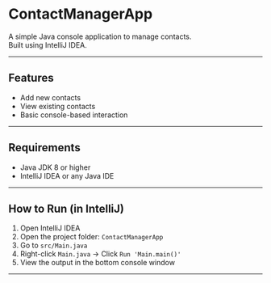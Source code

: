 # ContactManagerApp

A simple Java console application to manage contacts.  
Built using IntelliJ IDEA.

---

## Features

- Add new contacts
- View existing contacts
- Basic console-based interaction

---

## Requirements

- Java JDK 8 or higher
- IntelliJ IDEA or any Java IDE

---

## How to Run (in IntelliJ)

1. Open IntelliJ IDEA
2. Open the project folder: `ContactManagerApp`
3. Go to `src/Main.java`
4. Right-click `Main.java` → Click `Run 'Main.main()'`
5. View the output in the bottom console window

---


